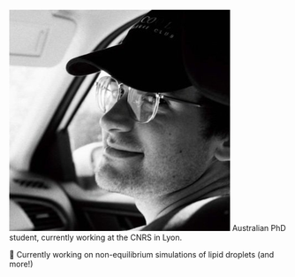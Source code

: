 ![alt-text](https://github.com/jacksoncrowley/jacksoncrowley/blob/main/YP7dZ3Yq_400x400.jpg "Me!")
Australian PhD student, currently working at the CNRS in Lyon.

🌱 Currently working on non-equilibrium simulations of lipid droplets (and more!)
